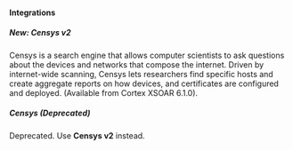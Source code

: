 
#### Integrations
##### New: Censys v2
Censys is a search engine that allows computer scientists to ask questions about the devices and networks that compose the internet. Driven by internet-wide scanning, Censys lets researchers find specific hosts and create aggregate reports on how devices, and certificates are configured and deployed.
  (Available from Cortex XSOAR 6.1.0).

##### Censys (Deprecated)
Deprecated. Use **Censys v2** instead.

